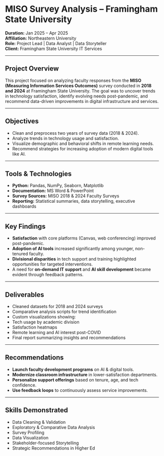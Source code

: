 #  MISO Survey Analysis – Framingham State University

**Duration:** Jan 2025 – Apr 2025  
**Affiliation:** Northeastern University  
**Role:** Project Lead | Data Analyst | Data Storyteller  
**Client:** Framingham State University IT Services

---

##  Project Overview

This project focused on analyzing faculty responses from the **MISO (Measuring Information Services Outcomes)** survey conducted in **2018 and 2024** at Framingham State University. The goal was to uncover trends in technology satisfaction, identify evolving needs post-pandemic, and recommend data-driven improvements in digital infrastructure and services.

---

##  Objectives

- Clean and preprocess two years of survey data (2018 & 2024).
- Analyze trends in technology usage and satisfaction.
- Visualize demographic and behavioral shifts in remote learning needs.
- Recommend strategies for increasing adoption of modern digital tools like AI.

---

## Tools & Technologies

- **Python:** Pandas, NumPy, Seaborn, Matplotlib  
- **Documentation:** MS Word & PowerPoint  
- **Survey Sources:** MISO 2018 & 2024 Faculty Surveys  
- **Reporting:** Statistical summaries, data storytelling, executive dashboards

---


##  Key Findings

- **Satisfaction** with core platforms (Canvas, web conferencing) improved post-pandemic.
- **Adoption of AI tools** increased significantly among younger, non-tenured faculty.
- **Divisional disparities** in tech support and training highlighted opportunities for targeted interventions.
- A need for **on-demand IT support** and **AI skill development** became evident through feedback patterns.

---

## Deliverables

-  Cleaned datasets for 2018 and 2024 surveys  
-  Comparative analysis scripts for trend identification  
-  Custom visualizations showing:
  - Tech usage by academic division
  - Satisfaction heatmaps
  - Remote learning and AI interest post-COVID  
-  Final report summarizing insights and recommendations

---

##  Recommendations

- **Launch faculty development programs** on AI & digital tools.
- **Modernize classroom infrastructure** in lower-satisfaction departments.
- **Personalize support offerings** based on tenure, age, and tech confidence.
- **Use feedback loops** to continuously assess service improvements.

---

##  Skills Demonstrated

- Data Cleaning & Validation  
- Exploratory & Comparative Data Analysis  
- Survey Profiling  
- Data Visualization  
- Stakeholder-focused Storytelling  
- Strategic Recommendations in Higher Ed

